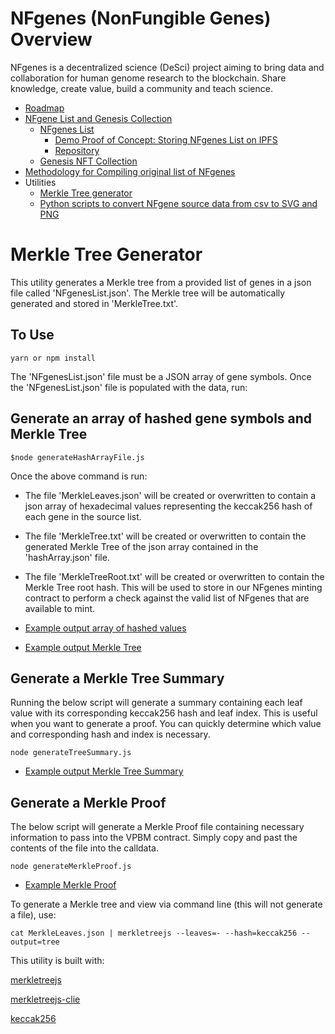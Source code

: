 # NFgenes (NonFungible Genes) Overview

NFgenes is a decentralized science (DeSci) project aiming to bring data and collaboration for human genome research to the blockchain. Share knowledge, create value, build a community and teach science.

- [Roadmap](https://github.com/nfgenes/overview#roadmap)
- [NFgene List and Genesis Collection](https://github.com/nfgenes/nfgenes_list#nfgenes-nonfungible-genes-overview)
    - [NFgenes List](https://github.com/nfgenes/nfgenes_list/tree/main/data#nfgenes-list)
        - [Demo Proof of Concept: Storing NFgenes List on IPFS](https://nfgeneslist.onrender.com/)
        - [Repository](https://github.com/nfgenes/front_end_nfgenes_list#nfgenes-nonfungible-genes-overview)
    - [Genesis NFT Collection](https://github.com/nfgenes/nfgenes_contract)
- [Methodology for Compiling original list of NFgenes](https://github.com/nfgenes/compile_genesis_gene_list)
- Utilities
    - [Merkle Tree generator](https://github.com/nfgenes/merkletree_generator)
    - [Python scripts to convert NFgene source data from csv to SVG and PNG](https://github.com/nfgenes/csv2svg2png#csv2svg2png)

# Merkle Tree Generator

This utility generates a Merkle tree from a provided list of genes in a json file called 'NFgenesList.json'. The Merkle tree will be automatically generated and stored in 'MerkleTree.txt'.

## To Use

```
yarn or npm install
```

The 'NFgenesList.json' file must be a JSON array of gene symbols. Once the 'NFgenesList.json' file is populated with the data, run:

## Generate an array of hashed gene symbols and Merkle Tree

```
$node generateHashArrayFile.js
```

Once the above command is run:
- The file 'MerkleLeaves.json' will be created or overwritten to contain a json array of hexadecimal values representing the keccak256 hash of each gene in the source list.
- The file 'MerkleTree.txt' will be created or overwritten to contain the generated Merkle Tree of the json array contained in the 'hashArray.json' file.
- The file 'MerkleTreeRoot.txt' will be created or overwritten to contain the Merkle Tree root hash. This will be used to store in our NFgenes minting contract to perform a check against the valid list of NFgenes that are available to mint.

- [Example output array of hashed values](https://github.com/nfgenes/merkletree_generator/blob/main/MerkleLeaves.json)
- [Example output Merkle Tree](https://github.com/nfgenes/merkletree_generator/blob/main/MerkleTree.txt)

## Generate a Merkle Tree Summary

Running the below script will generate a summary containing each leaf value with its corresponding keccak256 hash and leaf index. This is useful when you want to generate a proof. You can quickly determine which value and corresponding hash and index is necessary.

```
node generateTreeSummary.js
```

- [Example output Merkle Tree Summary](https://github.com/nfgenes/merkletree_generator/blob/main/MerkleTreeSummary.json)

## Generate a Merkle Proof

The below script will generate a Merkle Proof file containing necessary information to pass into the VPBM contract. Simply copy and past the contents of the file into the calldata.

```
node generateMerkleProof.js
```

- [Example Merkle Proof](https://github.com/nfgenes/merkletree_generator/blob/main/MerkleTreeProof.txt)

To generate a Merkle tree and view via command line (this will not generate a file), use:

```
cat MerkleLeaves.json | merkletreejs --leaves=- --hash=keccak256 --output=tree
```

This utility is built with:

[merkletreejs](https://github.com/miguelmota/merkletreejs)

[merkletreejs-clie](https://github.com/miguelmota/merkletreejs-cli)

[keccak256](https://github.com/miguelmota/keccak256)